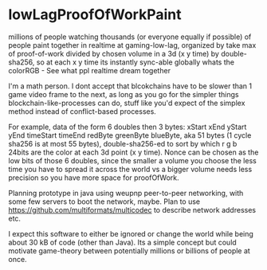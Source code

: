 # lowLagProofOfWorkPaint
millions of people watching thousands (or everyone equally if possible) of people paint together in realtime at gaming-low-lag, organized by take max of proof-of-work divided by chosen volume in a 3d (x y time) by double-sha256, so at each x y time its instantly sync-able globally whats the colorRGB - See what ppl realtime dream together 

I'm a math person. I dont accept that blcokchains have to be slower than 1 game video frame to the next, as long as you go for the simpler things blockchain-like-processes can do, stuff like you'd expect of the simplex method instead of conflict-based processes.

For example, data of the form 6 doubles then 3 bytes: xStart xEnd yStart yEnd timeStart timeEnd redByte greenByte blueByte, aka 51 bytes (1 cycle sha256 is at most 55 bytes), double-sha256-ed to sort by which r g b 24bits are the color at each 3d point (x y time). Nonce can be chosen as the low bits of those 6 doubles, since the smaller a volume you choose the less time you have to spread it across the world vs a bigger volume needs less precision so you have more space for proofOfWork.

Planning prototype in java using weupnp peer-to-peer networking, with some few servers to boot the network, maybe. Plan to use https://github.com/multiformats/multicodec to describe network addresses etc.

I expect this software to either be ignored or change the world while being about 30 kB of code (other than Java). Its a simple concept but could motivate game-theory between potentially millions or billions of people at once.
